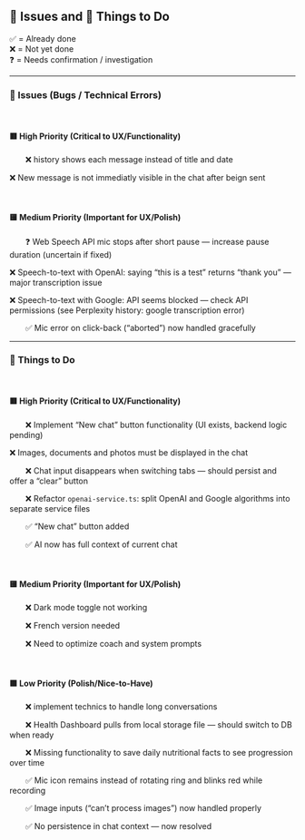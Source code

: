 ## 🐞 Issues and 📝 Things to Do

✅ = Already done  
❌ = Not yet done  
❓ = Needs confirmation / investigation  


---  


### 🐞 Issues (Bugs / Technical Errors)


<br>

#### 🟥 High Priority (Critical to UX/Functionality)

  ❌ history shows each message instead of title and date  

  ❌ New message is not immediatly visible in the chat after beign sent

<br>

#### 🟨 Medium Priority (Important for UX/Polish)

  ❓ Web Speech API mic stops after short pause — increase pause duration (uncertain if fixed)  

  ❌ Speech-to-text with OpenAI: saying “this is a test” returns “thank you” — major transcription issue  

  ❌ Speech-to-text with Google: API seems blocked — check API permissions (see Perplexity history: google transcription error)  

  ✅ Mic error on click-back (“aborted”) now handled gracefully  


---  


### 📝 Things to Do


<br>

#### 🟥 High Priority (Critical to UX/Functionality)

  ❌ Implement “New chat” button functionality (UI exists, backend logic pending)  

  ❌ Images, documents and photos must be displayed in the chat

  ❌ Chat input disappears when switching tabs — should persist and offer a “clear” button  

  ❌ Refactor `openai-service.ts`: split OpenAI and Google algorithms into separate service files  

  ✅ “New chat” button added  

  ✅ AI now has full context of current chat  


<br>

#### 🟨 Medium Priority (Important for UX/Polish)

  ❌ Dark mode toggle not working  

  ❌ French version needed  

  ❌ Need to optimize coach and system prompts  


<br>

#### 🟩 Low Priority (Polish/Nice-to-Have)

  ❌ implement technics to handle long conversations  

  ❌ Health Dashboard pulls from local storage file — should switch to DB when ready  

  ❌ Missing functionality to save daily nutritional facts to see progression over time  

  ✅ Mic icon remains instead of rotating ring and blinks red while recording  

  ✅ Image inputs (“can’t process images”) now handled properly  

  ✅ No persistence in chat context — now resolved  